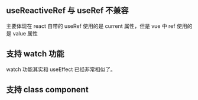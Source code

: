 ## useReactiveRef 与 useRef 不兼容

主要体现在 react 自带的 useRef 使用的是 current 属性，但是 vue 中 ref 使用的是 value 属性

## 支持 watch 功能

watch 功能其实和 useEffect 已经非常相似了。

## 支持 class component
